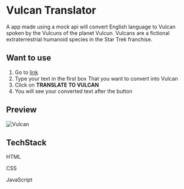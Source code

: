 # Vulcan Translator
A app made using a mock api will convert English language to Vulcan spoken by the Vulcuns of the planet Vulcun. Vulcans are a fictional extraterrestrial humanoid species in the Star Trek franchise.

## Want to use 

1. Go to [link](https://vulcan-translator-web-app.netlify.app/)
2. Type your text in the first box That you want to convert into Vulcan
3. Click on **TRANSLATE TO VULCAN**
4. You will see your converted text after the button


## Preview

  ![Vulcan](https://user-images.githubusercontent.com/66691162/215734684-0f9148bc-6363-47ef-88eb-54b476d2dae6.png)


## TechStack

HTML

CSS

JavaScript
